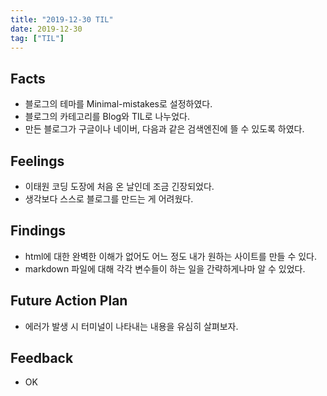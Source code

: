 ```yaml
---
title: "2019-12-30 TIL"
date: 2019-12-30
tag: ["TIL"]
---
```


## Facts

- 블로그의 테마를 Minimal-mistakes로 설정하였다.
- 블로그의 카테고리를 Blog와 TIL로 나누었다.
- 만든 블로그가 구글이나 네이버, 다음과 같은 검색엔진에 뜰 수 있도록 하였다.

## Feelings

- 이태원 코딩 도장에 처음 온 날인데 조금 긴장되었다.
- 생각보다 스스로 블로그를 만드는 게 어려웠다.

## Findings

- html에 대한 완벽한 이해가 없어도 어느 정도 내가 원하는 사이트를 만들 수 있다.
- markdown 파일에 대해 각각 변수들이 하는 일을 간략하게나마 알 수 있었다.

## Future Action Plan

- 에러가 발생 시 터미널이 나타내는 내용을 유심히 살펴보자.

## Feedback

- OK
